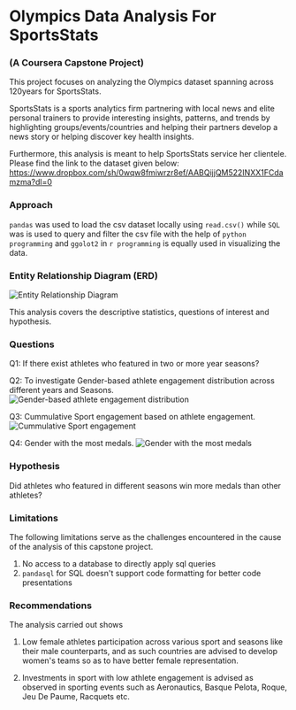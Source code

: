 # Olympics Data Analysis For SportsStats
### (A Coursera Capstone Project)

This project focuses on analyzing the Olympics dataset spanning across 120years for SportsStats. 

SportsStats is a sports analytics firm partnering with local news and elite personal trainers to provide interesting insights, patterns, and trends by highlighting groups/events/countries and helping their partners develop a news story or helping discover key health insights. 

Furthermore, this analysis is meant to help SportsStats service her clientele.
Please find the link to the dataset given below:
https://www.dropbox.com/sh/0wqw8fmiwrzr8ef/AABQijjQM522INXX1FCdamzma?dl=0

### Approach
 ```pandas```  was used to load the csv dataset locally using ```read.csv()```
 while ```SQL``` was is used to query and filter the csv file with the help of ```python programming``` and ```ggolot2``` in ```r programming``` is equally used in visualizing the data.

### Entity Relationship Diagram (ERD)
![Entity Relationship Diagram](Eddiddi\Learn-Sql-Basics-for-Data-Science-Capstone-Project\src\img\ERD.jpg "Entity Relationship Diagram")

This analysis covers the descriptive statistics, questions of interest and hypothesis.

### Questions
Q1: If  there exist athletes who featured in two or more year seasons?

Q2: To investigate Gender-based athlete engagement distribution across different years and Seasons.
![Gender-based athlete engagement distribution](Eddiddi\Learn-Sql-Basics-for-Data-Science-Capstone-Project\src\img\gb_plot.png "Gender-based athlete engagement distribution")

Q3: Cummulative Sport engagement based on athlete engagement.
![Cummulative Sport engagement](Eddiddi\Learn-Sql-Basics-for-Data-Science-Capstone-Project\src\img\sae_1_plot.jpg "Cummulative Sport engagement based on athlete engagement")

Q4: Gender with the most medals.
![Gender with the most medals](Eddiddi\Learn-Sql-Basics-for-Data-Science-Capstone-Project\src\img\gwmm_plot.jpg "Gender with the most medals")

### Hypothesis 

Did athletes who featured in different seasons win more medals than other athletes?

### Limitations 
The following limitations serve as the challenges encountered in the cause of the analysis of this capstone project.

1. No access to a database  to directly apply sql queries
2. ```pandasql``` for SQL doesn't support code formatting for better code presentations

### Recommendations
The analysis carried out shows 
1. Low female athletes participation across various sport and seasons like their male counterparts, and as such countries are advised to develop women's teams so as to have better female representation.

2. Investments in sport with low athlete engagement is advised as observed in sporting events such as Aeronautics, Basque Pelota, Roque, Jeu De Paume, Racquets etc.	



